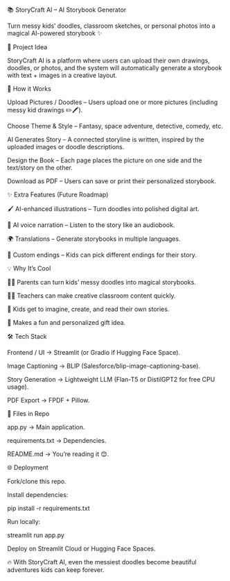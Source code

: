 📚 StoryCraft AI – AI Storybook Generator

Turn messy kids’ doodles, classroom sketches, or personal photos into a magical AI-powered storybook ✨

🚀 Project Idea

StoryCraft AI is a platform where users can upload their own drawings, doodles, or photos, and the system will automatically generate a storybook with text + images in a creative layout.

🎨 How it Works

Upload Pictures / Doodles – Users upload one or more pictures (including messy kid drawings ✏️🖍️).

Choose Theme & Style – Fantasy, space adventure, detective, comedy, etc.

AI Generates Story – A connected storyline is written, inspired by the uploaded images or doodle descriptions.

Design the Book – Each page places the picture on one side and the text/story on the other.

Download as PDF – Users can save or print their personalized storybook.

✨ Extra Features (Future Roadmap)

🖌️ AI-enhanced illustrations – Turn doodles into polished digital art.

🎤 AI voice narration – Listen to the story like an audiobook.

🌍 Translations – Generate storybooks in multiple languages.

🎲 Custom endings – Kids can pick different endings for their story.

💡 Why It’s Cool

👩‍👧 Parents can turn kids’ messy doodles into magical storybooks.

👩‍🏫 Teachers can make creative classroom content quickly.

👦 Kids get to imagine, create, and read their own stories.

🎁 Makes a fun and personalized gift idea.

🛠️ Tech Stack

Frontend / UI → Streamlit
 (or Gradio if Hugging Face Space).

Image Captioning → BLIP (Salesforce/blip-image-captioning-base).

Story Generation → Lightweight LLM (Flan-T5 or DistilGPT2 for free CPU usage).

PDF Export → FPDF + Pillow.

📂 Files in Repo

app.py → Main application.

requirements.txt → Dependencies.

README.md → You’re reading it 😊.

🌐 Deployment

Fork/clone this repo.

Install dependencies:

pip install -r requirements.txt


Run locally:

streamlit run app.py


Deploy on Streamlit Cloud or Hugging Face Spaces.

🔥 With StoryCraft AI, even the messiest doodles become beautiful adventures kids can keep forever.
